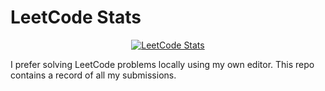 # LeetCode Stats

<div align="center">
  <a href="https://leetcode.com/lvl12-Tensor-Boi">
    <img src="https://leetcode.card.workers.dev/?username=lvl12-Tensor-Boi&theme=dark" alt="LeetCode Stats">
  </a>
</div>

I prefer solving LeetCode problems locally using my own editor. This repo contains a record of all my submissions.
